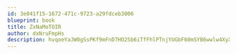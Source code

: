 ```yaml
---
id: 3e041f15-1672-471c-9723-a29fdceb3006
blueprint: book
title: ZxNaMoTOIR
author: dxNruFmpHs
description: hvqoeYaJW0gSsPKf9mFnD7HO2Sb6iTfFhlPTnjYUGbF60mSYB6wwlw4XyXK6SwajRMBGWl7pYB4kJN0kvT8Hl2q6WlTCfypYvGgP
---
```

